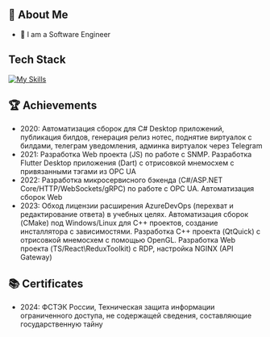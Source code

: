 
## 🚀 About Me

- 🔭 I am a Software Engineer

## Tech Stack
[![My Skills](https://skillicons.dev/icons?i=git,py,powershell,cs,dotnet,ts,react,redux,nodejs,postman,nginx,flutter,cpp,cmake,bash,linux,gitlab,docker)](https://skillicons.dev)

 ## 🏆 Achievements

- 2020: Автоматизация сборок для C# Desktop приложений, публикация билдов, генерация релиз нотес, поднятие виртуалок с билдами, телеграм уведомления, админка виртуалок через Telegram
- 2021: Разработка Web проекта (JS) по работе с SNMP. Разработка Flutter Desktop приложения (Dart) с отрисовкой мнемосхем с привязанными тэгами из OPC UA
- 2022: Разработка микросервисного бэкенда (C#/ASP.NET Core/HTTP/WebSockets/gRPC) по работе с OPC UA. Автоматизация сборок Web
- 2023: Обход лицензии расширения AzureDevOps (перехват и редактирование ответа) в учебных целях. Автоматизация сборок (CMake) под Windows/Linux для C++ проектов, создание инсталлятора с зависимостями. Разработка С++ проекта (QtQuick) с отрисовкой мнемосхем c помощью OpenGL. Разработка Web проекта (TS/React\ReduxToolkit) с RDP, настройка NGINX (API Gateway)

## 📚 Certificates

- 2024: ФСТЭК России, Техническая защита информации ограниченного доступа, не содержащей сведения, составляющие государственную тайну
